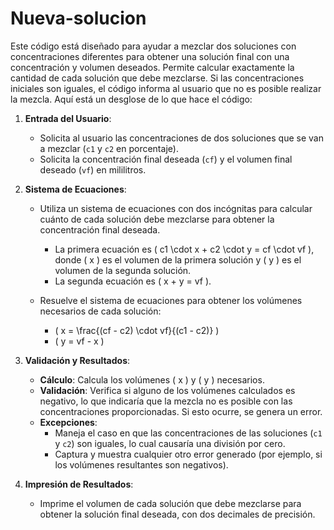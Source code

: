 # Nueva-solucion
Este código está diseñado para ayudar a mezclar dos soluciones con concentraciones diferentes para obtener una solución final con una concentración y volumen deseados. Permite calcular exactamente la cantidad de cada solución que debe mezclarse. Si las concentraciones iniciales son iguales, el código informa al usuario que no es posible realizar la mezcla. Aquí está un desglose de lo que hace el código:

1. **Entrada del Usuario**:
   - Solicita al usuario las concentraciones de dos soluciones que se van a mezclar (`c1` y `c2` en porcentaje).
   - Solicita la concentración final deseada (`cf`) y el volumen final deseado (`vf`) en mililitros.

2. **Sistema de Ecuaciones**:
   - Utiliza un sistema de ecuaciones con dos incógnitas para calcular cuánto de cada solución debe mezclarse para obtener la concentración final deseada.
     - La primera ecuación es \( c1 \cdot x + c2 \cdot y = cf \cdot vf \), donde \( x \) es el volumen de la primera solución y \( y \) es el volumen de la segunda solución.
     - La segunda ecuación es \( x + y = vf \).

   - Resuelve el sistema de ecuaciones para obtener los volúmenes necesarios de cada solución:
     - \( x = \frac{(cf - c2) \cdot vf}{(c1 - c2)} \)
     - \( y = vf - x \)

3. **Validación y Resultados**:
   - **Cálculo**: Calcula los volúmenes \( x \) y \( y \) necesarios.
   - **Validación**: Verifica si alguno de los volúmenes calculados es negativo, lo que indicaría que la mezcla no es posible con las concentraciones proporcionadas. Si esto ocurre, se genera un error.
   - **Excepciones**:
     - Maneja el caso en que las concentraciones de las soluciones (`c1` y `c2`) son iguales, lo cual causaría una división por cero.
     - Captura y muestra cualquier otro error generado (por ejemplo, si los volúmenes resultantes son negativos).

4. **Impresión de Resultados**:
   - Imprime el volumen de cada solución que debe mezclarse para obtener la solución final deseada, con dos decimales de precisión.

